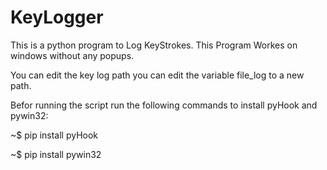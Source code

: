 # KeyLogger
This is a python program to Log KeyStrokes. This Program Workes on windows without any popups. 

You can edit the key log path you can edit the variable file_log to a new path.

Befor running the script run the following commands to install pyHook and pywin32:

~$ pip install pyHook

~$ pip install pywin32
